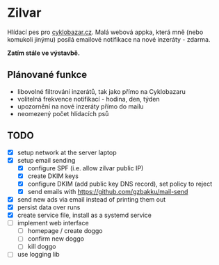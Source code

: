 # Zilvar

Hlídací pes pro [cyklobazar.cz](https://www.cyklobazar.cz/). Malá webová appka, která mně (nebo komukoli jinýmu) posílá emailové notifikace na nové inzeráty - zdarma.

**Zatím stále ve výstavbě.**

## Plánované funkce

- libovolné filtrování inzerátů, tak jako přímo na Cyklobazaru
- volitelná frekvence notifikací - hodina, den, týden
- upozornění na nové inzeráty přímo do mailu
- neomezený počet hlídacích psů

## TODO

- [x] setup network at the server laptop
- [x] setup email sending
  - [x] configure SPF (i.e. allow zilvar public IP)
  - [x] create DKIM keys
  - [x] configure DKIM (add public key DNS record), set policy to reject
  - [x] send emails with https://github.com/gzbakku/mail-send
- [x] send new ads via email instead of printing them out
- [x] persist data over runs
- [x] create service file, install as a systemd service
- [ ] implement web interface
  - [ ] homepage / create doggo
  - [ ] confirm new doggo
  - [ ] kill doggo
- [ ] use logging lib
